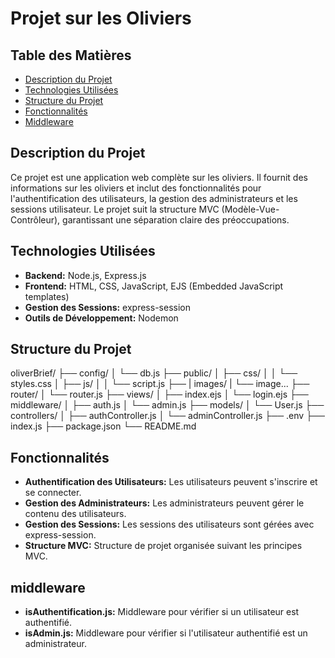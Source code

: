 # Projet sur les Oliviers

## Table des Matières
- [Description du Projet](#description-du-projet)
- [Technologies Utilisées](#technologies-utilisées)
- [Structure du Projet](#structure-du-projet)
- [Fonctionnalités](#fonctionnalités)
- [Middleware](#middleware)


## Description du Projet
Ce projet est une application web complète sur les oliviers. Il fournit des informations sur les oliviers et inclut des fonctionnalités pour l'authentification des utilisateurs, la gestion des administrateurs et les sessions utilisateur. Le projet suit la structure MVC (Modèle-Vue-Contrôleur), garantissant une séparation claire des préoccupations.

## Technologies Utilisées
- **Backend:** Node.js, Express.js
- **Frontend:** HTML, CSS, JavaScript, EJS (Embedded JavaScript templates)
- **Gestion des Sessions:** express-session
- **Outils de Développement:** Nodemon

## Structure du Projet
oliverBrief/
├── config/
│   └── db.js
├── public/
│   ├── css/
│   │   └── styles.css
│   ├── js/
│   │   └── script.js
├── |    images/
    |  └── image...
├── router/
│   └── router.js
├── views/
│   ├── index.ejs
│   └── login.ejs
├── middleware/
│   ├── auth.js
│   └── admin.js
├── models/
│   └── User.js
├── controllers/
│   ├── authController.js
│   └── adminController.js
├── .env
├── index.js
├── package.json
└── README.md
## Fonctionnalités
- **Authentification des Utilisateurs:** Les utilisateurs peuvent s'inscrire et se connecter.
- **Gestion des Administrateurs:** Les administrateurs peuvent gérer le contenu des utilisateurs.
- **Gestion des Sessions:** Les sessions des utilisateurs sont gérées avec express-session.
- **Structure MVC:** Structure de projet organisée suivant les principes MVC.
## middleware
- **isAuthentification.js:** Middleware pour vérifier si un utilisateur est authentifié.
- **isAdmin.js:** Middleware pour vérifier si l'utilisateur authentifié est un administrateur.
